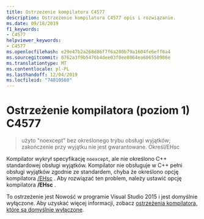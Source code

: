 ```yaml
---
title: Ostrzeżenie kompilatora C4577
description: Ostrzeżenie kompilatora C4577 opis i rozwiązanie.
ms.date: 09/18/2019
f1_keywords:
- C4577
helpviewer_keywords:
- C4577
ms.openlocfilehash: e29e47b2a268d86f7f6a280b79a1604fe6eff8a4
ms.sourcegitcommit: 8762a3f9b5476b4dee03f0ee8064ea606550986e
ms.translationtype: MT
ms.contentlocale: pl-PL
ms.lasthandoff: 12/04/2019
ms.locfileid: "74810560"
---
```

# <a name="compiler-warning-level-1-c4577"></a>Ostrzeżenie kompilatora (poziom 1) C4577

> użyto "noexcept" bez określonego trybu obsługi wyjątków; zakończenie przy wyjątku nie jest gwarantowane. Określ/EHsc

Kompilator wykrył specyfikację `noexcept`, ale nie określono C++ standardowej obsługi wyjątków. Kompilator nie obsługuje w C++ pełni obsługi wyjątków zgodnie ze standardem, chyba że określono opcję kompilatora [/EHsc](../../build/reference/eh-exception-handling-model.md) . Aby rozwiązać ten problem, należy ustawić opcję kompilatora **/EHsc** .

To ostrzeżenie jest Nowość w programie Visual Studio 2015 i jest domyślnie wyłączone. Aby uzyskać więcej informacji, zobacz [ostrzeżenia kompilatora, które są domyślnie wyłączone](../../preprocessor/compiler-warnings-that-are-off-by-default.md).
